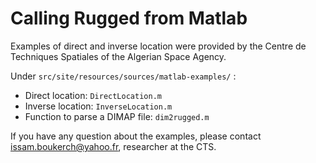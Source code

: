 <!--- Copyright 2013-2025 CS GROUP
  Licensed under the Apache License, Version 2.0 (the "License");
  you may not use this file except in compliance with the License.
  You may obtain a copy of the License at
  
    http://www.apache.org/licenses/LICENSE-2.0
  
  Unless required by applicable law or agreed to in writing, software
  distributed under the License is distributed on an "AS IS" BASIS,
  WITHOUT WARRANTIES OR CONDITIONS OF ANY KIND, either express or implied.
  See the License for the specific language governing permissions and
  limitations under the License.
-->

# Calling Rugged from Matlab

Examples of direct and inverse location were provided by the Centre de Techniques Spatiales of the Algerian Space Agency. 

Under `src/site/resources/sources/matlab-examples/` : 
 
 * Direct location: `DirectLocation.m`
 * Inverse location: `InverseLocation.m`
 * Function to parse a DIMAP file: `dim2rugged.m`

If you have any question about the examples, please contact issam.boukerch@yahoo.fr, researcher at the CTS.
